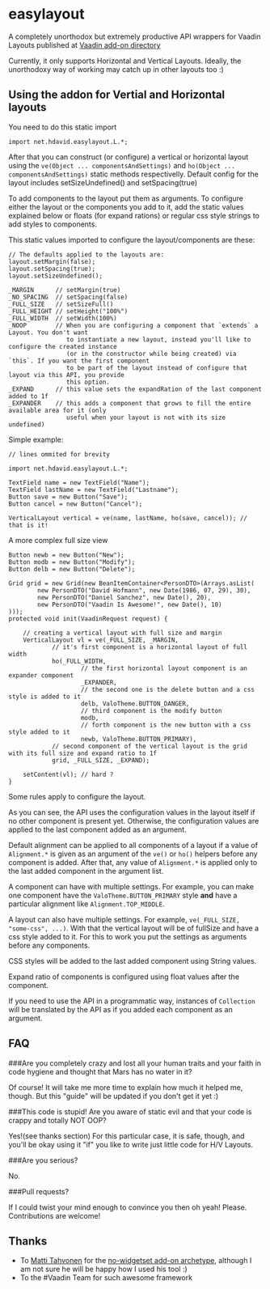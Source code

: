# easylayout 

A completely unorthodox but extremely productive API wrappers for Vaadin Layouts published at [Vaadin add-on directory](https://vaadin.com/directory#!addon/easylayout)

Currently, it only supports Horizontal and Vertical Layouts. Ideally, the unorthodoxy way of working may catch up in other layouts too :)

## Using the addon for Vertial and Horizontal layouts

You need to do this static import

```
import net.hdavid.easylayout.L.*;
```

After that you can construct (or configure) a vertical or horizontal layout using the `ve(Object ... componentsAndSettings)` and `ho(Object ... componentsAndSettings)` static methods respectivelly. Default config for the layout includes setSizeUndefined() and setSpacing(true)

To add components to the layout put them as arguments. To configure either the layout or the components you add to it,  add the static values explained below or floats (for expand rations) or regular css style strings to add styles to components.


This static values imported to configure the layout/components are these:

```
// The defaults applied to the layouts are:
layout.setMargin(false);
layout.setSpacing(true);
layout.setSizeUndefined();

_MARGIN      // setMargin(true)
_NO_SPACING  // setSpacing(false)
_FULL_SIZE   // setSizeFull()
_FULL_HEIGHT // setHeight("100%")
_FULL_WIDTH  // setWidth(100%)
_NOOP        // When you are configuring a component that `extends` a Layout. You don't want 
                to instantiate a new layout, instead you'll like to configure the created instance 
                (or in the constructor while being created) via `this`. If you want the first component
                to be part of the layout instead of configure that layout via this API, you provide
                this option.
_EXPAND      // this value sets the expandRation of the last component added to 1f
_EXPANDER    // this adds a component that grows to fill the entire available area for it (only 
                useful when your layout is not with its size undefined)
```

Simple example:

```
// lines ommited for brevity

import net.hdavid.easylayout.L.*;

TextField name = new TextField("Name");
TextField lastName = new TextField("Lastname");
Button save = new Button("Save");
Button cancel = new Button("Cancel");

VerticalLayout vertical = ve(name, lastName, ho(save, cancel)); // that is it!
```

A more complex full size view

```
Button newb = new Button("New");
Button modb = new Button("Modify");
Button delb = new Button("Delete");

Grid grid = new Grid(new BeanItemContainer<PersonDTO>(Arrays.asList(
        new PersonDTO("David Hofmann", new Date(1986, 07, 29), 30),
        new PersonDTO("Daniel Sanchez", new Date(), 20),
        new PersonDTO("Vaadin Is Awesome!", new Date(), 10)
)));
protected void init(VaadinRequest request) {

	// creating a vertical layout with full size and margin
    VerticalLayout vl = ve(_FULL_SIZE, _MARGIN,
    		// it's first component is a horizontal layout of full width
            ho(_FULL_WIDTH, 
            	    // the first horizontal layout component is an expander component
            	    _EXPANDER, 
            	    // the second one is the delete button and a css style is added to it
                    delb, ValoTheme.BUTTON_DANGER,
                    // third component is the modify button
                    modb,
                    // forth component is the new button with a css style added to it
                    newb, ValoTheme.BUTTON_PRIMARY),
            // second component of the vertical layout is the grid with its full size and expand ratio to 1f
            grid, _FULL_SIZE, _EXPAND);
    
    setContent(vl); // hard ?
}
```

Some rules apply to configure the layout.

As you can see, the API uses the configuration values in the layout itself if no other component is present yet. Otherwise, the configuration values are applied to the last component added as an argument.

Default alignment can be applied to all components of a layout if a value of `Alignment.*` is given as an argument of the `ve()` or `ho()` helpers before any component is added. After that, any value of `Alignment.*` is applied only to the last added component in the argument list.

A component can have with multiple settings. For example, you can make one component have the `ValoTheme.BUTTON_PRIMARY` style **and** have a particular alignment like `Alignment.TOP_MIDDLE`.

A layout can also have multiple settings. For example, `ve(_FULL_SIZE, "some-css", ...)`. With that the vertical layout will be of fullSize and have a css style added to it. For this to work you put the settings as arguments before any components.

CSS styles will be added to the last added component using String values.

Expand ratio of components is configured using float values after the component.

If you need to use the API in a programmatic way, instances of `Collection` will be translated by the API as if you added each component as an argument.


## FAQ

###Are you completely crazy and lost all your human traits and your faith in code hygiene and thought that Mars has no water in it?

Of course! It will take me more time to explain how much it helped me, though. But this "guide" will be updated if you don't get it yet :)

###This code is stupid! Are you aware of static evil and that your code is crappy and totally NOT OOP?

Yes!(see thanks section) For this particular case, it is safe, though, and you'll be okay using it "if" you like to write just little code for H/V Layouts.

###Are you serious?

No. 

###Pull requests?

If I could twist your mind enough to convince you then oh yeah! Please. Contributions are welcome!

## Thanks
- To [Matti Tahvonen](https://github.com/mstahv) for the [no-widgetset add-on archetype](https://github.com/viritin/archetype-vaadin-addon), although I am not sure he will be happy how I used his tool :)
- To the #Vaadin Team for such awesome framework

